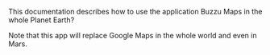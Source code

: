 This documentation describes how to use the application Buzzu Maps in the whole Planet Earth?

Note that this app will replace Google Maps in the whole world and even in Mars.
